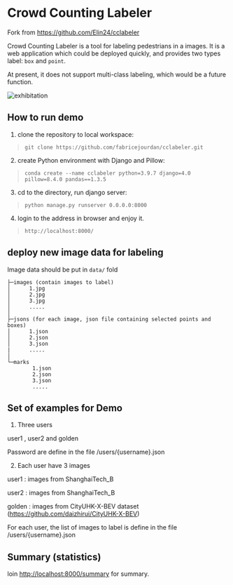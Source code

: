 # Crowd Counting Labeler

Fork from https://github.com/Elin24/cclabeler

Crowd Counting Labeler is a tool for labeling pedestrians in a images. It is a web application which could be deployed quickly, and provides two types label: `box` and `point`.

At present, it does not support multi-class labeling, which would be a future function.

![exhibitation](readmeimg/cclabel.jpg)

## How to run demo

1. clone the repository to local workspace:
> `git clone https://github.com/fabricejourdan/cclabeler.git`
2. create Python environment with Django and Pillow:
> `conda create --name cclabeler python=3.9.7 django=4.0 pillow=8.4.0 pandas==1.3.5`
3. cd to the directory, run django server:
> `python manage.py runserver 0.0.0.0:8000`
4. login to the address in browser and enjoy it.
> `http://localhost:8000/`

## deploy new image data for labeling

Image data should be put in `data/` fold
```
├─images (contain images to label)
│      1.jpg
│      2.jpg
│      3.jpg
│      .....
│
├─jsons (for each image, json file containing selected points and boxes)
│      1.json
│      2.json
│      3.json
|      .....
│
└─marks
        1.json
        2.json
        3.json
        .....
```

## Set of examples for Demo

1. Three users

user1 , user2 and golden

Password are define in the file /users/{username}.json

2. Each user have 3 images 

user1 : images from ShanghaiTech_B 

user2 : images from ShanghaiTech_B

golden : images from CityUHK-X-BEV dataset (https://github.com/daizhirui/CityUHK-X-BEV)

For each user, the list of images to label is define in the file /users/{username}.json

## Summary (statistics)

loin [http://localhost:8000/summary](http://localhost:8000/summary) for summary.
